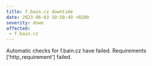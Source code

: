 ```yaml
---
title: f.bain.cz downtime
date: 2023-06-03 10:50:49 +0200
severity: down
affected:
 - f.bain.cz
---
```

Automatic checks for f.bain.cz have failed. Requirements ['http_requirement'] failed.
